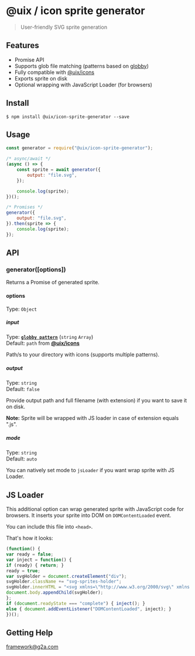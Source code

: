 # @uix / icon sprite generator

> User-friendly SVG sprite generation 

## Features

- Promise API
- Supports glob file matching (patterns based on [globby](https://github.com/sindresorhus/globby))
- Fully compatible with [@uix/icons](https://stash.code.g2a.com/projects/UIX/repos/icons/browse)
- Exports sprite on disk
- Optional wrapping with JavaScript Loader (for browsers)


## Install

```
$ npm install @uix/icon-sprite-generator --save
```

## Usage

```javascript
const generator = require("@uix/icon-sprite-generator");

/* async/await */
(async () => {
    const sprite = await generator({
        output: "file.svg",
    });

    console.log(sprite);
})();

/* Promises */
generator({
    output: "file.svg",
}).then(sprite => {
    console.log(sprite);
});
```

## API

### generator([options])

Returns a Promise<String> of generated sprite.

#### options

Type: `Object`

##### input

Type: **[`globby pattern`](https://github.com/sindresorhus/globby)** (`string` `Array`)<br>
Default: `path` from **[@uix/icons](https://stash.code.g2a.com/projects/UIX/repos/icons/browse)**

Path/s to your directory with icons (supports multiple patterns).

##### output

Type: `string`<br>
Default: `false`

Provide output path and full filename (with extension) if you want to save it on disk.

**Note:** Sprite will be wrapped with JS loader in case of extension equals ".js".

##### mode

Type: `string`<br>
Default: `auto`

You can natively set mode to `jsLoader` if you want wrap sprite with JS Loader.

## JS Loader

This additional option can wrap generated sprite with JavaScript code for browsers. 
It inserts your sprite into DOM on `DOMContentLoaded` event. 

You can include this file into `<head>`. 

That's how it looks:

```js
(function() {
var ready = false;
var inject = function() {
if (ready) { return; }
ready = true;
var svgHolder = document.createElement("div");
svgHolder.className += "svg-sprites-holder";
svgHolder.innerHTML = "<svg xmlns=\"http://www.w3.org/2000/svg\" xmlns:xlink=\"http://www.w3.org/1999/xlink\....";
document.body.appendChild(svgHolder);
};
if (document.readyState === "complete") { inject(); }
else { document.addEventListener("DOMContentLoaded", inject); }
})();
```

## Getting Help
[framework@g2a.com](mailto:framework@g2a.com)